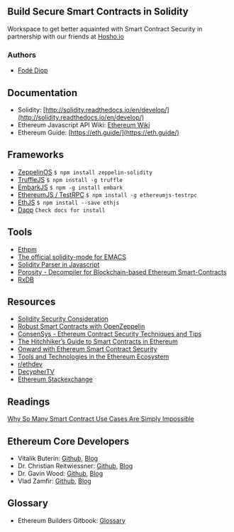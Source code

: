 ## Build Secure Smart Contracts in Solidity

Workspace to get better aquainted with Smart Contract Security in partnership with our friends at [Hosho.io](http://www.hosho.io)

### Authors 
+ [Fodé Diop](https://github.com/diop)

## Documentation

+ Solidity: [http://solidity.readthedocs.io/en/develop/](http://solidity.readthedocs.io/en/develop/)
+ Ethereum Javascript API Wiki: [Ethereum Wiki](https://github.com/ethereum/wiki/wiki/JavaScript-API#contract-events)
+ Ethereum Guide: [https://eth.guide/](https://eth.guide/)


## Frameworks

+ [ZeppelinOS](https://openzeppelin.org/) ``` $ npm install zeppelin-solidity ```
+ [TruffleJS](http://truffleframework.com/) ``` $ npm install -g truffle ```
+ [EmbarkJS](https://github.com/iurimatias/embark-framework) ``` $ npm -g install embark ```
+ [EthereumJS / TestRPC](https://github.com/ethereumjs/testrpc) ``` $ npm install -g ethereumjs-testrpc ```
+ [EthJS](https://github.com/ethjs/ethjs) ``` $ npm install --save ethjs ```
+ [Dapp](https://dapp.readthedocs.io/en/latest/) ``` Check docs for install ```

## Tools

+ [Ethpm](https://github.com/ethpm)
+ [The official solidity-mode for EMACS](https://github.com/ethereum/emacs-solidity/)
+ [Solidity Parser in Javascript](https://github.com/diop/solidity-parser)
+ [Porosity - Decompiler for Blockchain-based Ethereum Smart-Contracts](https://github.com/comaeio/porosity)
+ [RxDB](https://github.com/pubkey/rxdb)

## Resources

+ [Solidity Security Consideration](http://solidity.readthedocs.io/en/develop/security-considerations.html)
+ [Robust Smart Contracts with OpenZeppelin](http://truffleframework.com/tutorials/robust-smart-contracts-with-openzeppelin)
+ [ConsenSys - Ethereum Contract Security Techniques and Tips](https://github.com/ConsenSys/smart-contract-best-practices)
+ [The Hitchhiker’s Guide to Smart Contracts in Ethereum](https://blog.zeppelin.solutions/the-hitchhikers-guide-to-smart-contracts-in-ethereum-848f08001f05)
+ [Onward with Ethereum Smart Contract Security](https://blog.zeppelin.solutions/onward-with-ethereum-smart-contract-security-97a827e47702)
+ [Tools and Technologies in the Ethereum Ecosystem](https://medium.com/blockchannel/tools-and-technologies-in-the-ethereum-ecosystem-e5b7e5060eb9)
+ [r/ethdev](https://www.reddit.com/r/ethdev/)
+ [DecypherTV](http://decypher.tv/series/ethereum-development)
+ [Ethereum Stackexchange](https://ethereum.stackexchange.com/)

## Readings
[Why So Many Smart Contract Use Cases Are Simply Impossible](https://www.coindesk.com/three-smart-contract-misconceptions/)

## Ethereum Core Developers 

+ Vitalik Buterin: [Github](https://github.com/vbuterin), [Blog](https://blog.ethereum.org/author/vitalik-buterin/)
+ Dr. Christian Reitwiessner: [Github](https://github.com/chriseth), [Blog](https://blog.ethereum.org/author/christian_r/)
+ Dr. Gavin Wood: [Github](https://github.com/gavofyork), [Blog](http://gavwood.com/)
+ Vlad Zamfir: [Github](https://github.com/vladzamfir), [Blog](https://blog.ethereum.org/author/vlad/)

## Glossary

+ Ethereum Builders Gitbook: [Glossary](https://ethereumbuilders.gitbooks.io/guide/content/en/glossary.html)








